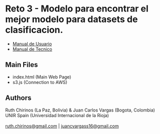 # Reto 3 - Modelo para encontrar el mejor modelo para datasets de clasificacion.
- <a href='https://docs.google.com/document/d/1xJ3HIgVNWuHVBUBUw5rH3cBZO9S3ZOBeakvHQnt9MNE/edit#heading=h.ml28dedttxq6'> Manual de Usuario </a><br>
- <a href='https://docs.google.com/document/d/1AomvMdCLeJdokubZyDiRuXbpa4aW_ZUrmzJpEQkfB2E/edit#heading=h.ml28dedttxq6'> Manual de Tecnico </a>


## Main Files
- index.html (Main Web Page)
- s3.js (Connection to AWS)

## Authors
Ruth Chirinos (La Paz, Bolivia) & Juan Carlos Vargas (Bogota, Colombia)<br>UNIR Spain (Universidad Internacional de la Rioja)<br>    
<a href="mailto:ruth.chirinos@gmail.com">ruth.chirinos@gmail.com</a> | <a href="mailto:juancvargass16@gmail.com">juancvargass16@gmail.com</a>
